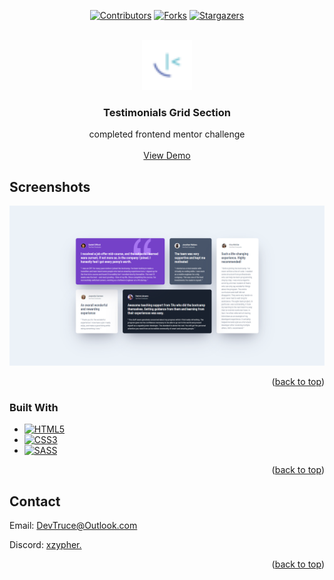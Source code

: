 <a id="readme-top"></a>

<div align="center">

[![Contributors][contributors-icon]][contributors-link]
[![Forks][forks-icon]][forks-link]
[![Stargazers][stars-icon]][stars-link]

</div>

<!-- PROJECT LOGO -->
<br />
<div align="center">
  <a href="https://github.com/DevTruce/testimonials-grid-section">
    <img src="src/imgs/favicon-32x32.png" alt="Logo" width="80" height="80">
  </a>

<h3 align="center">Testimonials Grid Section</h3>

  <p align="center">
    completed frontend mentor challenge
    <br />
    <br />
    <a href="https://devtruce.github.io/testimonials-grid-section/" target="_blank">View Demo</a>
  </p>
</div>

<!-- ABOUT THE PROJECT -->

## Screenshots

[![Product Name Screen Shot][product-screenshot]](product-link)

<p align="right">(<a href="#readme-top">back to top</a>)</p>

### Built With

- [![HTML5][html5-icon]][html5-link]
- [![CSS3][css3-icon]][css3-link]
- [![SASS][sass-icon]][sass-link]

<p align="right">(<a href="#readme-top">back to top</a>)</p>

<!-- CONTACT -->

## Contact

Email: [DevTruce@Outlook.com]()

Discord: [xzypher.]()

<p align="right">(<a href="#readme-top">back to top</a>)</p>

<!-- #### MARKDOWN LINKS & IMAGES #### -->

<!-- ## GitHub ##-->
<!-- links -->

[contributors-link]: https://github.com/DevTruce/testimonials-grid-section/graphs/contributors
[forks-link]: https://github.com/DevTruce/testimonials-grid-section/network/members
[stars-link]: https://github.com/DevTruce/testimonials-grid-section/stargazers

<!-- icons -->

[contributors-icon]: https://img.shields.io/github/contributors/DevTruce/testimonials-grid-section.svg?style=for-the-badge
[forks-icon]: https://img.shields.io/github/forks/DevTruce/testimonials-grid-section.svg?style=for-the-badge
[stars-icon]: https://img.shields.io/github/stars/DevTruce/testimonials-grid-section.svg?style=for-the-badge

<!-- ## Project ## -->

[product-screenshot]: src/imgs/project-view.png
[product-link]: https://devtruce.github.io/testimonials-grid-section/

<!-- ## Tech & Tools ## -->
<!-- links -->

[html5-link]: https://html-icon/
[css3-link]: https://css3-icon/
[sass-link]: https://sass-lang.com/

<!-- icons -->

[html5-icon]: https://img.shields.io/badge/HTML5-orange?style=for-the-badge&logo=html5&logoColor=white
[css3-icon]: https://img.shields.io/badge/CSS3-blue?style=for-the-badge&logo=CSS3&logoColor=white
[sass-icon]: https://img.shields.io/badge/SASS-AA77FF?style=for-the-badge&logo=SASS&logoColor=white
